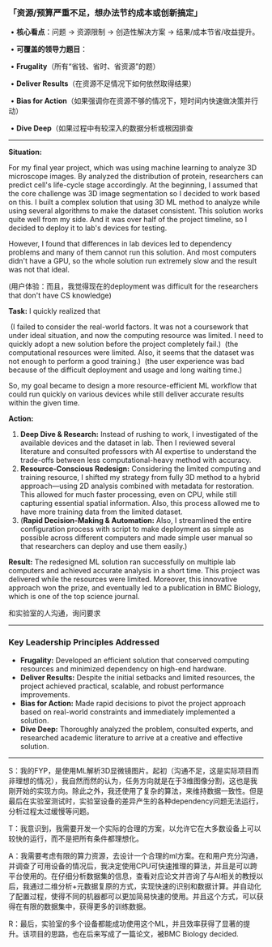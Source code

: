 ### 「资源/预算严重不足，想办法节约成本或创新搞定」

​	•	**核心看点**：问题 -> 资源限制 -> 创造性解决方案 -> 结果/成本节省/收益提升。

​	•	**可覆盖的领导力题目**：

​	•	**Frugality**（所有“省钱、省时、省资源”的题）

​	•	**Deliver Results**（在资源不足情况下如何依然取得结果）

​	•	**Bias for Action**（如果强调你在资源不够的情况下，短时间内快速做决策并行动）

​	•	**Dive Deep**（如果过程中有较深入的数据分析或根因排查

------

**Situation:**

For my final year project, which was using machine learning to analyze 3D microscope images. By analyzed the distribution of protein, researchers can predict cell's life-cycle stage accordingly. At the beginning, I assumed that the core challenge was 3D image segmentation so I decided to work based on this. I built a complex solution that using 3D ML method to analyze while using several algorithms to make the dataset consistent. This solution works quite well from my side. And it was over half of the project timeline, so I decided to deploy it to lab's devices for testing.

However, I found that differences in lab devices led to dependency problems and many of them cannot run this solution. And most computers didn't have a GPU, so the whole solution run extremely slow and the result was not that ideal.

(用户体验：而且，我觉得现在的deployment was difficult for the researchers that don't have CS knowledge)

**Task:**
I quickly realized that 

​    (I failed to consider the real-world factors. It was not a coursework that under ideal situation, and now the computing resource was limited. I need to quickly adopt a new solution before the project completely fail.) 
​    (the computational resources were limited. Also, it seems that the dataset was not enough to perform a good training.) 
​    (the user experience was bad because of the difficult deployment and usage and long waiting time.)

So, my goal became to design a more resource-efficient ML workflow that could run quickly on various devices while still deliver accurate results within the given time.

**Action:**

1. **Deep Dive & Research:** Instead of rushing to work, I investigated of the available devices and the dataset in lab. Then I reviewed several literature and consulted professors with AI expertise to understand the trade-offs between less computational-heavy method with accuracy. 
2. **Resource-Conscious Redesign:** Considering the limited computing and training resource, I shifted my strategy from fully 3D method to a hybrid approach—using 2D analysis combined with metadata for restoration. This allowed for much faster processing, even on CPU, while still capturing essential spatial information. Also, this process allowed me to have more training data from the limited dataset.
3. (**Rapid Decision-Making & Automation:** Also, I streamlined the entire configuration process with script to make deployment as simple as possible across different computers and made simple user manual so that researchers can deploy and use them easily.)

**Result:**
The redesigned ML solution ran successfully on multiple lab computers and achieved accurate analysis in a short time. This project was delivered while the resources were limited. Moreover, this innovative approach  won the prize, and eventually led to a publication in BMC Biology, which is one of the top science journal.



和实验室的人沟通，询问要求

------

### Key Leadership Principles Addressed

- **Frugality:** Developed an efficient solution that conserved computing resources and minimized dependency on high-end hardware.
- **Deliver Results:** Despite the initial setbacks and limited resources, the project achieved practical, scalable, and robust performance improvements.
- **Bias for Action:** Made rapid decisions to pivot the project approach based on real-world constraints and immediately implemented a solution.
- **Dive Deep:** Thoroughly analyzed the problem, consulted experts, and researched academic literature to arrive at a creative and effective solution.

------

S：我的FYP，是使用ML解析3D显微镜图片。起初（沟通不足，这是实际项目而非理想的情况），我自然而然的认为，任务方向就是在于3维图像分割，这也是我刚开始的实现方向。除此之外，我还使用了复杂的算法，来维持数据一致性。但是最后在实验室测试时，实验室设备的差异产生的各种dependency问题无法运行，分析过程太过缓慢等问题。

T：我意识到，我需要开发一个实际的合理的方案，以允许它在大多数设备上可以较快的运行，而不是把所有条件都理想化。

A：我需要考虑有限的算力资源，去设计一个合理的ml方案。在和用户充分沟通，并调查了可用设备的情况后，我决定使用CPU可快速推理的算法，并且是可以跨平台使用的。在仔细分析数据集的信息，查看对应论文并咨询了与AI相关的教授以后，我通过二维分析+元数据复原的方式，实现快速的识别和数据计算。并自动化了配置过程，使得不同的机器都可以更加简易快速的使用。并且这个方式，可以获得在有限的数据集中，获得更多的训练数据。

R：最后，实验室的多个设备都能成功使用这个ML，并且效率获得了显著的提升。该项目的思路，也在后来写成了一篇论文，被BMC Biology decided.
